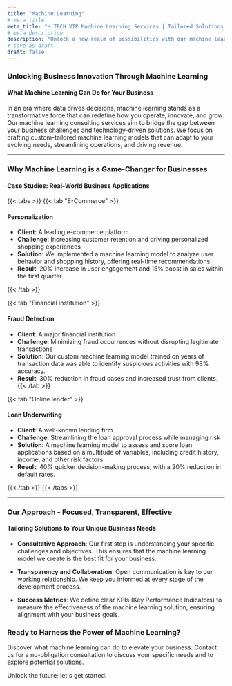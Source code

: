 ```yaml
---
title: "Machine Learning"
# meta title
meta_title: "H TECH VIP Machine Learning Services | Tailored Solutions to Elevate Your Business"
# meta description
description: "Unlock a new realm of possibilities with our machine learning consulting services. Drive efficiency and innovation by incorporating machine learning into your business processes. Read on for our success stories in personalization, fraud detection, and loan underwriting."
# save as draft
draft: false
---
```

### Unlocking Business Innovation Through Machine Learning

#### What Machine Learning Can Do for Your Business
In an era where data drives decisions, machine learning stands as a transformative force that can redefine how you operate, innovate, and grow. Our machine learning consulting services aim to bridge the gap between your business challenges and technology-driven solutions. We focus on crafting custom-tailored machine learning models that can adapt to your evolving needs, streamlining operations, and driving revenue.

---

### Why Machine Learning is a Game-Changer for Businesses

#### Case Studies: Real-World Business Applications


{{< tabs >}}
{{< tab "E-Commerce" >}}

#### Personalization

   - **Client**: A leading e-commerce platform
   - **Challenge**: Increasing customer retention and driving personalized shopping experiences
   - **Solution**: We implemented a machine learning model to analyze user behavior and shopping history, offering real-time recommendations.
   - **Result**: 20% increase in user engagement and 15% boost in sales within the first quarter.
   
   
{{< /tab >}}

{{< tab "Financial institution" >}}

#### Fraud Detection

   - **Client**: A major financial institution
   - **Challenge**: Minimizing fraud occurrences without disrupting legitimate transactions
   - **Solution**: Our custom machine learning model trained on years of transaction data was able to identify suspicious activities with 98% accuracy.
   - **Result**: 30% reduction in fraud cases and increased trust from clients.
{{< /tab >}}

{{< tab "Online lender" >}}

#### Loan Underwriting
   - **Client**: A well-known lending firm
   - **Challenge**: Streamlining the loan approval process while managing risk
   - **Solution**: A machine learning model to assess and score loan applications based on a multitude of variables, including credit history, income, and other risk factors.
   - **Result**: 40% quicker decision-making process, with a 20% reduction in default rates.

{{< /tab >}}
{{< /tabs >}}
   

---

### Our Approach - Focused, Transparent, Effective

#### Tailoring Solutions to Your Unique Business Needs

- **Consultative Approach**: Our first step is understanding your specific challenges and objectives. This ensures that the machine learning model we create is the best fit for your business.
  
- **Transparency and Collaboration**: Open communication is key to our working relationship. We keep you informed at every stage of the development process.

- **Success Metrics**: We define clear KPIs (Key Performance Indicators) to measure the effectiveness of the machine learning solution, ensuring alignment with your business goals.

### Ready to Harness the Power of Machine Learning?
Discover what machine learning can do to elevate your business. Contact us for a no-obligation consultation to discuss your specific needs and to explore potential solutions.

Unlock the future; let's get started.